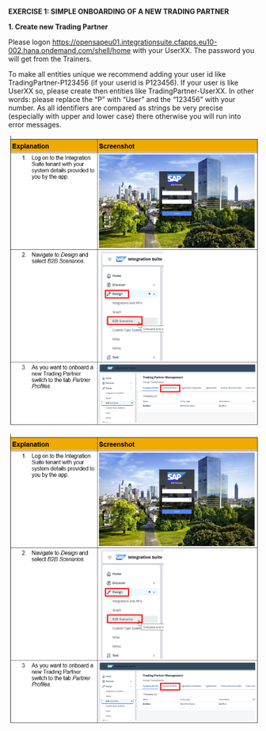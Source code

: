 **EXERCISE 1: SIMPLE ONBOARDING OF A NEW TRADING PARTNER**

**1. Create new Trading Partner**

Please logon https://opensapeu01.integrationsuite.cfapps.eu10-002.hana.ondemand.com/shell/home with your UserXX. The password you will get from the Trainers.

To make all entities unique we recommend adding your user id like TradingPartner-P123456 (if your userid is P123456). If your user is like UserXX so, please create then entities like TradingPartner-UserXX. In other words: please replace the “P” with “User” and the “123456” with your number. As all identifiers are compared as strings be very precise (especially with upper and lower case) there otherwise you will run into error messages.

![Test Image 4](https://github.com/SAP-samples/integration-suite-b2b-exercises-basic/blob/main/exercises/Ex01/1/assets/1.png)

![Test Image 4](https://github.com/SAP-samples/integration-suite-b2b-exercises-basic/blob/main/exercises/Ex01/1/assets/1.png)
